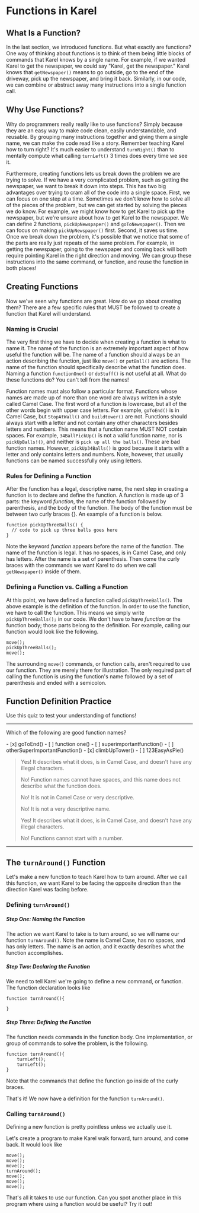 # Functions in Karel
## What Is a Function?

 In the last section, we introduced functions.  But what exactly are functions?  One way of thinking about functions is to think of them being little blocks of commands that Karel knows by a single name.   For example, if we wanted Karel to get the newspaper, we could say "Karel, get the newspaper."  Karel knows that `getNewspaper()` means to go outside, go to the end of the driveway, pick up the newspaper, and bring it back.  Similarly, in our code, we can combine or abstract away many instructions into a single function call.  
   
    
## Why Use Functions?

Why do programmers really really like to use functions?  Simply because they are an easy way  to make code clean, easily understandable, and reusable.  By grouping many instructions together and giving them a single name, we can make the code read like a story. Remember teaching Karel how to turn right?  It's much easier to understand `turnRight()` than to mentally compute what calling `turnLeft()` 3 times does every time we see it.

Furthermore, creating functions lets us break down the problem we are trying to solve.  If we have a very complicated problem, such as getting the newspaper, we want to break it down into steps.  This has two big advantages over trying to cram all of the code into a single space.  First, we can focus on one step at a time.  Sometimes we don't know how to solve all of the pieces of the problem, but we can get started by solving the pieces we do know. For example, we might know how to get Karel to pick up the newspaper, but we're unsure about how to get Karel to the newspaper.  We can define 2 functions, `pickUpNewspaper()` and `goToNewspaper()`.  Then we can focus on making `pickUpNewspaper()` first.  Second, it saves us time.  Once we break down the problem, it's possible that we notice that some of the parts are really just repeats of the same problem.  For example, in getting the newspaper, going to the newspaper and coming back will both require pointing Karel in the right direction and moving.  We can group these instructions into the same command, or function, and reuse the function in both places!

## Creating Functions

Now we've seen why functions are great.  How do we go about creating them?  There are a few specific rules that MUST be followed to create a function that Karel will understand.

### Naming is Crucial

The very first thing we have to decide when creating a function is what to name it.  The name of the function is an extremely important aspect of how useful the function will be. The name of a function should always be an action describing the function, just like `move()` or `putBall()` are actions.  The name of the function should specifically describe what the function does.  Naming a function `functionOne()` or `doStuff()` is not useful at all.  What do these functions do?  You can't tell from the names!

Function names must also follow a particular format. Functions whose names are made up of more than one word are always written in a style called Camel Case.  The first word of a function is lowercase, but all of the other words begin with upper case letters.  For example, `goToEnd()` is in Camel Case, but `StopAtWall()` and `buildtower()` are not.  Functions should always start with a letter and not contain any other characters besides letters and numbers.  This means that a function name MUST NOT contain spaces.  For example, `34BallPickUp()` is not a valid function name, nor is `pickUpBalls!()`, and neither is `pick up all the balls()`.  These are bad function names.  However, `pickUp34Balls()` is good because it starts with a letter and only contains letters and numbers.  Note, however, that usually functions can be named successfully only using letters.

### Rules for Defining a Function

After the function has a legal, descriptive name, the next step in creating a function is to declare and define the function. A function is made up of 3 parts: the keyword *function*, the name of the function followed by parenthesis, and the body of the function.  The body of the function must be between two curly braces {}.  An example of a function is below.

```
function pickUpThreeBalls() {
  // code to pick up three balls goes here
}
```

Note the keyword *function* appears before the name of the function.  The name of the function is legal.  It has no spaces, is in Camel Case, and only has letters. After the name is a set of parenthesis.  Then come the curly braces with the commands we want Karel to do when we call `getNewspaper()` inside of them.  

### Defining a Function vs. Calling a Function

At this point, we have defined a function called `pickUpThreeBalls()`.  The above example is the definition of the function.  In order to use the function, we have to call the function.  This means we simply write `pickUpThreeBalls();` in our code.  We don't have to have *function* or the function body; those parts belong to the definition. For example, calling our function would look like the following.

```
move();
pickUpThreeBalls();
move();
```

The surrounding `move()` commands, or function calls, aren't required to use our function. They are merely there for illustration.  The only required part of calling the function is using the function's name followed by a set of parenthesis and ended with a semicolon.

## Function Definition Practice

Use this quiz to test your understanding of functions!

---

<p>Which of the following are good function names?</p>
- [x]  goToEnd()
- [ ] function one()
- [ ] superimportantfunction()
- [ ] otherSuperImportantFunction()
- [x] climbUpTower()
- [ ] 123EasyAsPie()

> Yes! It describes what it does, is in Camel Case, and doesn't have any illegal characters.
>
> No! Function names cannot have spaces, and this name does not describe what the function does.
>
> No! It is not in Camel Case or very descriptive.
>
> No! It is not a very descriptive name.
>
> Yes! It describes what it does, is in Camel Case, and doesn't have any illegal characters.
>
> No! Functions cannot start with a number.

---

## The `turnAround()` Function

Let's make a new function to teach Karel how to turn around.  After we call this function, we want Karel to be facing the opposite direction than the direction Karel was facing before.

### Defining `turnAround()`

##### Step One: Naming the Function 
The action we want Karel to take is to turn around, so we will name our function `turnAround()`.  Note the name is Camel Case, has no spaces, and has only letters.  The name is an action, and it exactly describes what the function accomplishes.

##### Step Two: Declaring the Function 
We need to tell Karel we're going to define a new command, or function. The function declaration looks like

```
function turnAround(){

}
 ``` 
##### Step Three: Defining the Function 
The function needs commands in the function body.  One implementation, or group of commands to solve the problem, is the following.

```
function turnAround(){
    turnLeft();
    turnLeft();
}
```

Note that the commands that define the function go inside of the curly braces.

That's it! We now have a definition for the function `turnAround()`.

### Calling `turnAround()`
Defining a new function is pretty pointless unless we actually use it.  

Let's create a program to make Karel walk forward, turn around, and come back.
It would look like

```
move();
move();
move();
turnAround();
move(); 
move();
move();
```

That's all it takes to use our function.  Can you spot another place in this program where using a function would be useful?  Try it out!







 